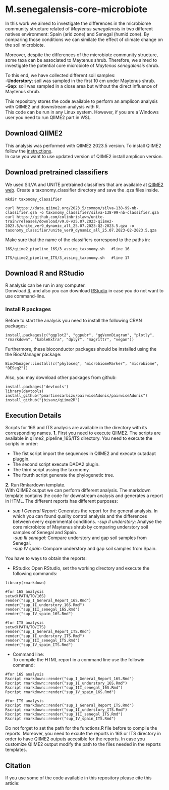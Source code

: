 # M.senegalensis-core-microbiote

In this work we aimed to investigate the differences in the microbiome community structure related of *Maytenus senegalensis* in two different natives environment: Spain (arid zone) and Senegal (humid zone). By comparing those conditions we can similate the effect of climate change on the soil microbiote.  

Moreover, despite the differences of the microbiote community structure, some taxa can be associated to Maytenus shrub. Therefore, we aimed to investigate the potential core microbiote of *Maytenus senegalensis* shrub.

To this end, we have collected different soil samples:  
-**Understory**: soil was sampled in the first 10 cm under Maytenus shrub.  
-**Gap**: soil was sampled in a close area but without the direct influence of Maytenus shrub.  


This repository stores the code available to perform an amplicon analysis with QIIME2 and downstream analysis with R.  
This code can be run in any Linux system. However, if you are a Windows user you need to run QIIME2 part in WSL.  
  
## Download QIIME2  
This analysis was performed with QIIME2 2023.5 version. To install QIIME2 follow the [instructions](https://docs.qiime2.org/2023.5/install/index.html).  
In case you want to use updated version of QIIME2 install amplicon version.  
  
## Download pretrained classifiers  
We used SILVA and UNITE pretrained classifiers that are available at [QIIME2 web](https://docs.qiime2.org/2023.5/data-resources/). Create a taxonomy_classifier directory and save the .qza files inside. 
  
```{bash }
mkdir taxonomy_classifier

curl https://data.qiime2.org/2023.5/common/silva-138-99-nb-classifier.qza -o taxonomy_classifier/silva-138-99-nb-classifier.qza
curl https://github.com/colinbrislawn/unite-train/releases/download/v9.0-v25.07.2023-qiime2-2023.5/unite_ver9_dynamic_all_25.07.2023-Q2-2023.5.qza -o taxonomy_classifier/unite_ver9_dynamic_all_25.07.2023-Q2-2023.5.qza
```
  
Make sure that the name of the classifiers correspond to the paths in:
  
```{bash }
16S/qiime2_pipeline_16S/3_assing_taxonomy.sh   #line 16

ITS/qiime2_pipeline_ITS/3_assing_taxonomy.sh   #line 17
```

## Download R and RStudio  
R analysis can be run in any computer.  
Donwload [R](https://cran.r-project.org/bin/windows/base/), and also you can download [RStudio](https://posit.co/download/rstudio-desktop/) in case you do not want to use command-line.  
  
### Install R packages  
Before to start the analysis you need to install the following CRAN packages:  

```{r }
install.packages(c("ggplot2", "ggpubr", "ggVennDiagram", "plotly", "rmarkdown", "kableExtra", "dplyr", "magrittr", "vegan"))
``` 
  
Furthermore, these bioconductor packages should be installed using the the BiocManager package:  

```{r }
BiocManager::install(c("phyloseq", "microbiomeMarker", "microbiome", "DESeq2"))
```
  
Also, you may download other packages from github:  
  
```{r }
install.packages('devtools')
library(devtools)
install_github("pmartinezarbizu/pairwiseAdonis/pairwiseAdonis")
install_github("jbisanz/qiime2R")
```

## Execution Details   
Scripts for 16S and ITS analysis are available in the directory with its corresponding names. 
**1.** First you need to execute QIIME2. The scripts are available in qiime2_pipeline_16S/ITS directory. You need to execute the scripts in order:  
- The fist script import the sequences in QIIME2 and execute cutadapt pluggin.  
- The second script execute DADA2 plugin.  
- The third script assing the taxonomy.  
- The fourth script generate the phylogenetic tree.  
  
**2.** Run Rmkardown template.  
With QIIME2 output we can perform different analysis. The markdown template contains the code for downstream analysis and generates a report in HTML. The different reports has different purposes:  
- *sup I General Report*: Generates the report for the general analysis. In which you can found quality control analysis and the differences between every experimental conditions.
-*sup II understory:* Analyse the core microbiote of Maytenus shrub by comparing understory soil samples of Senegal and Spain.  
-*sup III senegal:* Compare understory and gap soil samples from Senegal.  
-*sup IV spain:* Compare understory and gap soil samples from Spain.  
  
You have to ways to obtain the reports:   
- RStudio:
Open RStudio, set the working directory and execute the following commands:  
  
```{r}
library(rmarkdown)

#for 16S analysis
setwd(PATH/TO/16S)
render("sup_I_General_Report_16S.Rmd")
render("sup_II_understory_16S.Rmd")
render("sup_III_senegal_16S.Rmd")
render("sup_IV_spain_16S.Rmd")

#for ITS analysis
setwd(PATH/TO/ITS)
render("sup_I_General_Report_ITS.Rmd")
render("sup_II_understory_ITS.Rmd")
render("sup_III_senegal_ITS.Rmd")
render("sup_IV_spain_ITS.Rmd")
```

- Command line:  
To compile the HTML report in a command line use the followin command:

```{bash }
#for 16S analysis
Rscript rmarkdown::render("sup_I_General_Report_16S.Rmd")
Rscript rmarkdown::render("sup_II_understory_16S.Rmd")
Rscript rmarkdown::render("sup_III_senegal_16S.Rmd")
Rscript rmarkdown::render("sup_IV_spain_16S.Rmd")

#for ITS analysis
Rscript rmarkdown::render("sup_I_General_Report_ITS.Rmd")
Rscript rmarkdown::render("sup_II_understory_ITS.Rmd")
Rscript rmarkdown::render("sup_III_senegal_ITS.Rmd")
Rscript rmarkdown::render("sup_IV_spain_ITS.Rmd")
```

Do not forget to set the path for the functions.R file before to compile the reports. Moreover, you need to excute the reports in 16S or ITS directory in order to have QIIME2 outputs accesible for the reports. In case you customize QIIME2 output modify the path to the files needed in the reports templates.  
  
## Citation

If you use some of the code available in this repository please cite this article:
